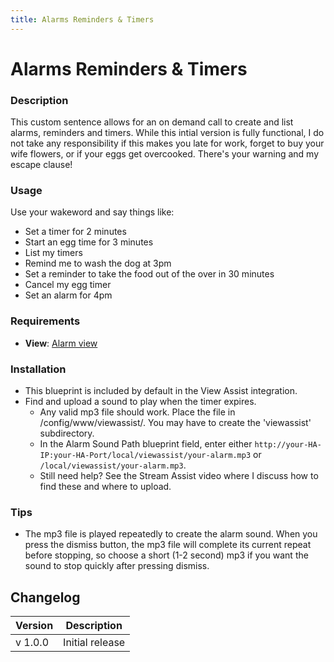 ```yaml
---
title: Alarms Reminders & Timers
---
```


# Alarms Reminders & Timers

### Description

This custom sentence allows for an on demand call to create and list alarms, reminders and timers. While this intial version is fully functional, I do not take any responsibility if this makes you late for work, forget to buy your wife flowers, or if your eggs get overcooked. There's your warning and my escape clause!

### Usage

Use your wakeword and say things like:

- Set a timer for 2 minutes
- Start an egg time for 3 minutes
- List my timers
- Remind me to wash the dog at 3pm
- Set a reminder to take the food out of the over in 30 minutes
- Cancel my egg timer
- Set an alarm for 4pm

### Requirements

- **View**: [Alarm view](../views/alarm)

### Installation

- This blueprint is included by default in the View Assist integration.
- Find and upload a sound to play when the timer expires.
  - Any valid mp3 file should work. Place the file in /config/www/viewassist/. You may have to create the 'viewassist' subdirectory.
  - In the Alarm Sound Path blueprint field, enter either `http://your-HA-IP:your-HA-Port/local/viewassist/your-alarm.mp3` or `/local/viewassist/your-alarm.mp3`. 
  - Still need help? See the Stream Assist video where I discuss how to find these and where to upload.

### Tips

- The mp3 file is played repeatedly to create the alarm sound. When you press the dismiss button, the mp3 file will complete its current repeat before stopping, so choose a short (1-2 second) mp3 if you want the sound to stop quickly after pressing dismiss.

## Changelog

| Version | Description     |
| ------- | --------------- |
| v 1.0.0 | Initial release |

